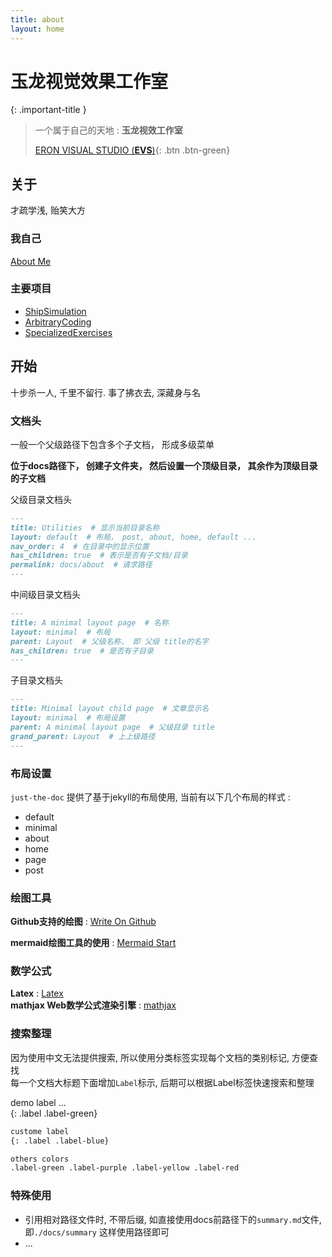 ```yaml
---
title: about
layout: home
---
```


# 玉龙视觉效果工作室

{: .important-title }  
> 一个属于自己的天地 : **玉龙视效工作室**  
> 
> [ERON VISUAL STUDIO (**EVS**)](https://github.com/NAVERON){: .btn .btn-green}  

## 关于 

才疏学浅, 贻笑大方

### 我自己  

[About Me](docs/summary)  

### 主要项目 

- [ShipSimulation](https://github.com/NAVERON/ShipSimulation)  
- [ArbitraryCoding](https://github.com/NAVERON/ArbitraryCoding)  
- [SpecializedExercises](https://github.com/NAVERON/SpecializedExercises)  

## 开始 

十步杀一人, 千里不留行. 事了拂衣去, 深藏身与名

### 文档头

一般一个父级路径下包含多个子文档， 形成多级菜单

**位于docs路径下， 创建子文件夹， 然后设置一个顶级目录， 其余作为顶级目录的子文档**  

父级目录文档头  

```markdown
---
title: Utilities  # 显示当前目录名称
layout: default  # 布局， post, about, home, default ...
nav_order: 4  # 在目录中的显示位置
has_children: true  # 表示是否有子文档/目录 
permalink: docs/about  # 请求路径
---
```

中间级目录文档头  

```markdown
---
title: A minimal layout page  # 名称
layout: minimal  # 布局
parent: Layout  # 父级名称， 即 父级 title的名字
has_children: true  # 是否有子目录 
---
```

子目录文档头  

```markdown
---
title: Minimal layout child page  # 文章显示名
layout: minimal  # 布局设置
parent: A minimal layout page  # 父级目录 title
grand_parent: Layout  # 上上级路径 
---
```

### 布局设置

`just-the-doc` 提供了基于jekyll的布局使用, 当前有以下几个布局的样式 : 

- default
- minimal
- about
- home
- page
- post

### 绘图工具  

**Github支持的绘图** : [Write On Github](https://docs.github.com/en/get-started/writing-on-github/getting-started-with-writing-and-formatting-on-github/about-writing-and-formatting-on-github)  

**mermaid绘图工具的使用**  : [Mermaid Start](https://mermaid.js.org/intro/)  

### 数学公式

**Latex** : [Latex](https://www.latex-project.org/)  
**mathjax Web数学公式渲染引擎** : [mathjax](https://www.mathjax.org/)  

### 搜索整理

因为使用中文无法提供搜索, 所以使用分类标签实现每个文档的类别标记, 方便查找  
每一个文档大标题下面增加`Label`标示, 后期可以根据Label标签快速搜索和整理  

demo label ...  
{: .label .label-green}  

```markdown
custome label
{: .label .label-blue}

others colors
.label-green .label-purple .label-yellow .label-red
```

### 特殊使用

- 引用相对路径文件时, 不带后缀, 如直接使用docs前路径下的`summary.md`文件, 即`./docs/summary` 这样使用路径即可  
- ...

